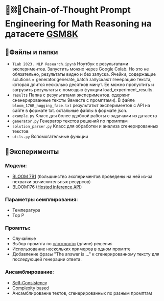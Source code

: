 # 🧮⛓🧠Chain-of-Thought Prompt Engineering for Math Reasoning на датасете [GSM8K](https://github.com/openai/grade-school-math)

## 📂Файлы и папки
- `TLab 2023. NLP Research.ipynb`
Ноутбук с результатами экспериментов. Запустить можно через Google Colab. Но это не обязательно, результаты видно и без запуска. 
Ячейки, содержащие solutions = generator.generate_batch запускают генерацию текста, которая длится несколько десятков минут. 
Ее можно пропустить и загрузить результаты с помощью функции load_experiment_results.
- `results` Папка с результатами экспериментов. одержит сненерированные тексты 9вместе с промптами). 
В файле `bloom_176B_hugging_face.txt` результатыт экспериментов с API на сайте в формате txt. остальные файлы в формате json.
- `example.py` Класс для более удобной работы с задачами из датасета
- `generator.py` Генератор текстов решений по промптам
- `solution_parser.py` Класс для обработки и анализа сгенерированных текстов
- `utils.py` Вспомогательные функции


## 🧪Эксперименты

### Модели: 
- [BLOOM 7B1](https://huggingface.co/bigscience/bloom-7b1-petals) (большинство экспериментов проведены на ней из-за нехватки вычислительных ресурсов)
- BLOOM176 ([Hosted inference API](https://huggingface.co/bigscience/bloom))

### Параметры семплирования:
- Температура
- Top P

### Промпты:
- Случайные
- Выбор промпта по [сложности](https://arxiv.org/abs/2210.00720) (длине) решения 
- Использование нескольких примеров в одном промпте
- Добавление фразы "The answer is ..." к сгенерированному тексту для последующей генерации ответа.

### Ансамблирование:
- [Self-Consistency](https://arxiv.org/abs/2203.11171)
- [Complexity based](https://arxiv.org/abs/2210.00720)
- Ансамблирование тектов, сгенерированных по разным промптам

